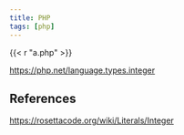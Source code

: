 ```yaml
---
title: PHP
tags: [php]
---
```


{{< r "a.php" >}}

<https://php.net/language.types.integer>

## References

<https://rosettacode.org/wiki/Literals/Integer>
